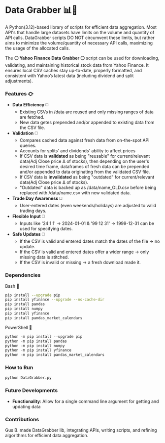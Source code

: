 # Data Grabber 📊🤛
A Python(3.12)-based library of scripts for efficient data aggregation. Most API's that handle large datasets have limits on the volume and quantity of API calls. DataGrabber scripts DO NOT circumvent these limits, but rather aims to minimize the volume/quantity of necessary API calls, maximizing the usage of the allocated calls. 

The **⚪️ Yahoo Finance Data Grabber ⚪️** script can be used for downloading, validating, and maintaining historical stock data from Yahoo Finance. It ensures local CSV caches stay up-to-date, properly formatted, and consistent with Yahoo’s latest data (including dividend and split adjustments). 

### Features ⛮
+ **Data Efficiency** ◻️
  + Existing CSVs in /data are reused and only missing ranges of data are fetched.
  + New data getes prepended and/or appended to existing data from the CSV file.
+ **Validation** ◻️
  + Compares cached data against fresh data from on-the-spot API queries.
  + Accounts for splits' and dividends' ability to affect prices
  + If CSV data is **validated** as being "reusable" for current/relevant data(Adj Close price Δ of stocks), then depending on the user's desired time frame, dataframes of fresh data can be prepended and/or appended to data originating from the validated CSV file.
  + If CSV data is **invalidated** as being "outdated" for current/relevant data(Adj Close price Δ of stocks).
  + "Outdated" data is backed up as /data/name_OLD.csv before being replaced with /data/name.csv with new validated data.
+ **Trade Day Awareness** ◻️
  + User-entered dates (even weekends/holidays) are adjusted to valid trading days.
+ **Flexible Input** ◻️
  + Inputs like '24 1 1' → 2024-01-01 & '99 12 31' → 1999-12-31 can be used for specifying dates.
+ **Safe Updates** ◻️
  + If the CSV is valid and entered dates match the dates of the file → no update.
  + If the CSV is valid and entered dates offer a wider range → only missing data is stitched.
  + If the CSV is invalid or missing → a fresh download made it.
    
  
           
### Dependencies
Bash 🐧
```bash
pip install --upgrade pip
pip install yfinance --upgrade --no-cache-dir
pip install pandas
pip install numpy
pip install yfinance
pip install pandas_market_calendars
```
PowerShell 📎
```powershell
python -m pip install --upgrade pip
python -m pip install pandas
python -m pip install numpy
python -m pip install yfinance
python -m pip install pandas_market_calendars
```


### How to Run
  ```bash
  python DataGrabber.py
  ```

### Future Developments
- **Functionality**: Allow for a single command line argument for getting and updating data

### Contributions
Gus B. made DataGrabber lib, integrating APIs, writing scripts, and refining algorithms for efficient data aggregation.



